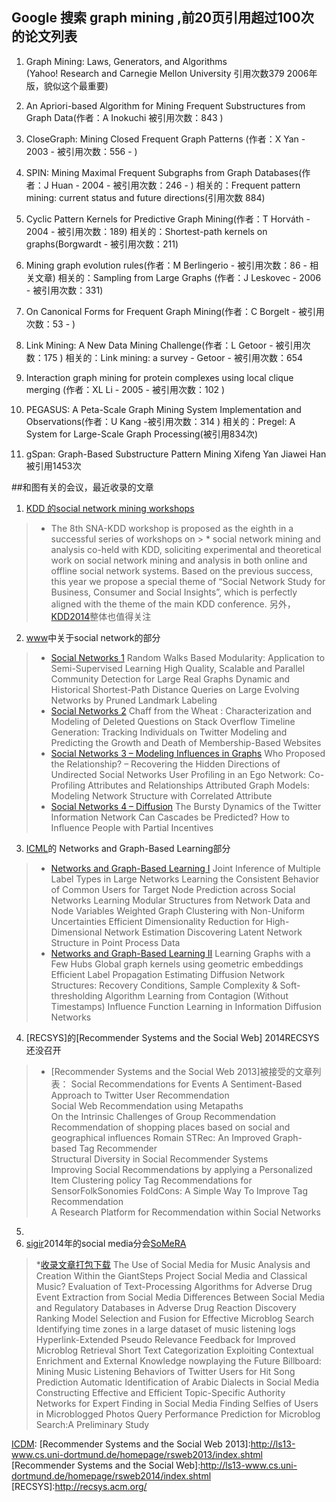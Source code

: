﻿## Google 搜索 graph mining ,前20页引用超过100次的论文列表

1. Graph Mining: Laws, Generators, and Algorithms  
(Yahoo! Research and Carnegie Mellon University 引用次数379 2006年版，貌似这个最重要)

2. An Apriori-based Algorithm for Mining Frequent Substructures from Graph Data(作者：A Inokuchi  被引用次数：843 )


3. CloseGraph: Mining Closed Frequent Graph Patterns (作者：X Yan - 2003 - 被引用次数：556 - )


4. SPIN: Mining Maximal Frequent Subgraphs from Graph Databases(作者：J Huan - 2004 - 被引用次数：246 - )
相关的：Frequent pattern mining: current status and future directions(引用次数 884)

5. Cyclic Pattern Kernels for Predictive Graph Mining(作者：T Horváth - 2004 - 被引用次数：189)
相关的：Shortest-path kernels on graphs(Borgwardt - 被引用次数：211)

6. Mining graph evolution rules(作者：M Berlingerio - 被引用次数：86 - 相关文章)
相关的：Sampling from Large Graphs (作者：J Leskovec - 2006 - 被引用次数：331)

7. On Canonical Forms for Frequent Graph Mining(作者：C Borgelt - 被引用次数：53 - )

8. Link Mining: A New Data Mining Challenge(作者：L Getoor - 被引用次数：175 )
相关的：Link mining: a survey - Getoor - 被引用次数：654

9. Interaction graph mining for protein complexes using local clique merging
(作者：XL Li - 2005 - 被引用次数：102 )

10. PEGASUS: A Peta-Scale Graph Mining System Implementation and Observations(作者：U Kang -被引用次数：314 )
相关的：Pregel: A System for Large-Scale Graph Processing(被引用834次)


11. gSpan: Graph-Based Substructure Pattern Mining 
Xifeng Yan Jiawei Han 被引用1453次


##和图有关的会议，最近收录的文章

1. [KDD 的social network mining workshops]
> * The 8th SNA-KDD workshop is proposed as the eighth in a successful series of workshops on > * social network mining and analysis co-held with KDD, soliciting experimental and theoretical work on social network mining and analysis in both online and offline social network systems. Based on the previous success, this year we propose a special theme of “Social Network Study for Business, Consumer and Social Insights”, which is perfectly aligned with the theme of the main KDD conference. 另外，[KDD2014]整体也值得关注

2. [www]中关于social network的部分
> * [Social Networks 1]
Random Walks Based Modularity: Application to Semi-Supervised Learning 
High Quality, Scalable and Parallel Community Detection for Large Real Graphs 
Dynamic and Historical Shortest-Path Distance Queries on Large Evolving Networks by Pruned Landmark Labeling 
> * [Social Networks 2]
Chaff from the Wheat : Characterization and Modeling of Deleted Questions on Stack Overflow
Timeline Generation: Tracking Individuals on Twitter 
Modeling and Predicting the Growth and Death of Membership-Based Websites 
> * [Social Networks 3 – Modeling Influences in Graphs]
Who Proposed the Relationship? – Recovering the Hidden Directions of Undirected Social Networks 
User Profiling in an Ego Network: Co-Profiling Attributes and Relationships
Attributed Graph Models: Modeling Network Structure with Correlated Attribute
> * [Social Networks 4 – Diffusion]
The Bursty Dynamics of the Twitter Information Network
Can Cascades be Predicted?
How to Influence People with Partial Incentives 

3. [ICML]的 Networks and Graph-Based Learning部分
> * [Networks and Graph-Based Learning I]
Joint Inference of Multiple Label Types in Large Networks
Learning the Consistent Behavior of Common Users for Target Node Prediction across Social Networks
Learning Modular Structures from Network Data and Node Variables
Weighted Graph Clustering with Non-Uniform Uncertainties
Efficient Dimensionality Reduction for High-Dimensional Network Estimation
Discovering Latent Network Structure in Point Process Data
> * [Networks and Graph-Based Learning II]
Learning Graphs with a Few Hubs
Global graph kernels using geometric embeddings
Efficient Label Propagation
Estimating Diffusion Network Structures: Recovery Conditions, Sample Complexity & Soft-thresholding Algorithm
Learning from Contagion (Without Timestamps)
Influence Function Learning in Information Diffusion Networks

4. [RECSYS]的[Recommender Systems and the Social Web] 
2014RECSYS还没召开
> * [Recommender Systems and the Social Web 2013]被接受的文章列表：
Social Recommendations for Events
A Sentiment-Based Approach to Twitter User Recommendation	
Social Web Recommendation using Metapaths	
On the Intrinsic Challenges of Group Recommendation
Recommendation of shopping places based on social and geographical influences	Romain 
STRec: An Improved Graph-based Tag Recommender	
Structural Diversity in Social Recommender Systems	
Improving Social Recommendations by applying a Personalized Item Clustering policy
Tag Recommendations for SensorFolkSonomies
FoldCons: A Simple Way To Improve Tag Recommendation	
A Research Platform for Recommendation within Social Networks 



5. [ICDM]:整体感觉这个会议比较乱，主页做得乱七八糟的，2014年的貌似还没有开，打算在深圳开,没有找到对应的paper链接
6. [sigir]2014年的social media分会[SoMeRA]

> *[收录文章打包下载]
The Use of Social Media for Music Analysis and Creation Within the GiantSteps Project
Social Media and Classical Music?
Evaluation of Text-Processing Algorithms for Adverse Drug Event Extraction from Social Media
Differences Between Social Media and Regulatory Databases in Adverse Drug Reaction Discovery
Ranking Model Selection and Fusion for Effective Microblog Search
Identifying time zones in a large dataset of music listening logs
Hyperlink-Extended Pseudo Relevance Feedback for Improved Microblog Retrieval
Short Text Categorization Exploiting Contextual Enrichment and External Knowledge
nowplaying the Future Billboard: Mining Music Listening Behaviors of Twitter Users for Hit Song Prediction
Automatic Identification of Arabic Dialects in Social Media
Constructing Effective and Efficient Topic-Specific Authority Networks for Expert Finding in Social Media
Finding Selfies of Users in Microblogged Photos
Query Performance Prediction for Microblog Search:A Preliminary Study


[收录文章打包下载]:http://www.cp.jku.at/conferences/SoMeRA2014/preproceedings/somera_preproceedings.zip


[SoMeRA]:http://www.cp.jku.at/conferences/SoMeRA2014/


[sigir]:http://sigir.org/sigir2014/finalworkshops.php#SoMeRA


[ICDM]:
[Recommender Systems and the Social Web 2013]:http://ls13-www.cs.uni-dortmund.de/homepage/rsweb2013/index.shtml
[Recommender Systems and the Social Web]:http://ls13-www.cs.uni-dortmund.de/homepage/rsweb2014/index.shtml
[RECSYS]:http://recsys.acm.org/

[ICML]:http://icml.cc/2014/
[KDD 的social network mining workshops]:http://research.larc.smu.edu.sg/pa/snakdd2014/SNA-KDD2014.htm
[KDD2014]:http://www.kdd.org/kdd2014/program.html
[www]:http://www2014.kr/paper/proceedings/
[Social Networks 1]:http://www2014.kr/paper/proceedings/#8
[Social Networks 2]:http://www2014.kr/paper/proceedings/#20
[Social Networks 3 – Modeling Influences in Graphs]:http://www2014.kr/paper/proceedings/#25
[Social Networks 4 – Diffusion]:http://www2014.kr/paper/proceedings/#28
[Networks and Graph-Based Learning I]:http://icml.cc/2014/index/article/12.htm#sun1030
[Networks and Graph-Based Learning II]:http://icml.cc/2014/index/article/12.htm#tue1620


